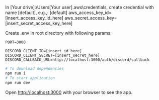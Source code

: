 In [Your drive]:\Users\[Your user]\.aws\credentials, create credential with name [default], e.g.,:
[default]
aws_access_key_id=[insert_access_key_id_here]
aws_secret_access_key=[insert_secret_access_key_here]

Create .env in root directory with following params:
```env
PORT=3000

DISCORD_CLIENT_ID=[insert_id_here]
DISCORD_CLIENT_SECRET=[insert_secret_here]
DISCORD_CALLBACK_URL=http://localhost:3000/auth/discord/callback
```

```bash
# To download dependencies
npm run i
# To start application
npm run dev
```

Open [http://localhost:3000](http://localhost:3000) with your browser to see the app.